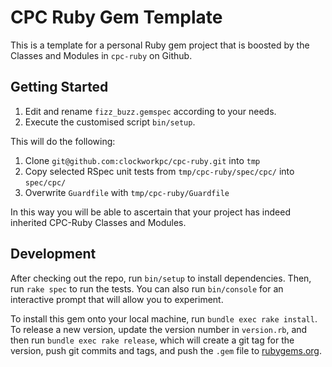 # CPC Ruby Gem Template

This is a template for a personal Ruby gem project that is boosted by the Classes and Modules in `cpc-ruby` on Github.

## Getting Started

1. Edit and rename `fizz_buzz.gemspec` according to your needs.
1. Execute the customised script `bin/setup`.

This will do the following:
1. Clone `git@github.com:clockworkpc/cpc-ruby.git` into `tmp`
1. Copy selected RSpec unit tests from `tmp/cpc-ruby/spec/cpc/` into `spec/cpc/`
1. Overwrite `Guardfile` with `tmp/cpc-ruby/Guardfile` 

In this way you will be able to ascertain that your project has indeed inherited CPC-Ruby Classes and Modules.

## Development

After checking out the repo, run `bin/setup` to install dependencies. Then, run `rake spec` to run the tests. You can also run `bin/console` for an interactive prompt that will allow you to experiment.

To install this gem onto your local machine, run `bundle exec rake install`. To release a new version, update the version number in `version.rb`, and then run `bundle exec rake release`, which will create a git tag for the version, push git commits and tags, and push the `.gem` file to [rubygems.org](https://rubygems.org).
